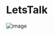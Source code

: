 # LetsTalk

![image](https://github.com/user-attachments/assets/ca6e7e22-3f3e-4ef6-ab62-10ebfd7e2230)

